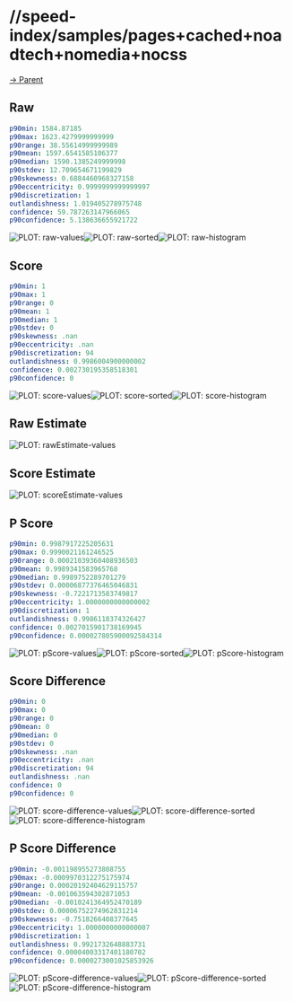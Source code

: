 
# //speed-index/samples/pages+cached+noadtech+nomedia+nocss

[→ Parent](../..)


## Raw


```yaml
p90min: 1584.87185
p90max: 1623.4279999999999
p90range: 38.55614999999989
p90mean: 1597.6541585106377
p90median: 1590.1385249999998
p90stdev: 12.709654671199829
p90skewness: 0.6884460968327158
p90eccentricity: 0.9999999999999997
p90discretization: 1
outlandishness: 1.019405278975748
confidence: 59.787263147966065
p90confidence: 5.138636655921722

```

![PLOT: raw-values](./raw/values.svg)![PLOT: raw-sorted](./raw/sorted.svg)![PLOT: raw-histogram](./raw/histogram.svg)
## Score


```yaml
p90min: 1
p90max: 1
p90range: 0
p90mean: 1
p90median: 1
p90stdev: 0
p90skewness: .nan
p90eccentricity: .nan
p90discretization: 94
outlandishness: 0.9986004900000002
confidence: 0.002730195358518301
p90confidence: 0

```

![PLOT: score-values](./score/values.svg)![PLOT: score-sorted](./score/sorted.svg)![PLOT: score-histogram](./score/histogram.svg)
## Raw Estimate

![PLOT: rawEstimate-values](./rawEstimate/values.svg)
## Score Estimate

![PLOT: scoreEstimate-values](./scoreEstimate/values.svg)
## P Score


```yaml
p90min: 0.9987917225205631
p90max: 0.9990021161246525
p90range: 0.00021039360408936503
p90mean: 0.9989341583965768
p90median: 0.9989752289701279
p90stdev: 0.00006877376465046831
p90skewness: -0.7221713583749817
p90eccentricity: 1.0000000000000002
p90discretization: 1
outlandishness: 0.9986118374326427
confidence: 0.0027015901738169945
p90confidence: 0.000027805900092584314

```

![PLOT: pScore-values](./pScore/values.svg)![PLOT: pScore-sorted](./pScore/sorted.svg)![PLOT: pScore-histogram](./pScore/histogram.svg)
## Score Difference


```yaml
p90min: 0
p90max: 0
p90range: 0
p90mean: 0
p90median: 0
p90stdev: 0
p90skewness: .nan
p90eccentricity: .nan
p90discretization: 94
outlandishness: .nan
confidence: 0
p90confidence: 0

```

![PLOT: score-difference-values](./score-difference/values.svg)![PLOT: score-difference-sorted](./score-difference/sorted.svg)![PLOT: score-difference-histogram](./score-difference/histogram.svg)
## P Score Difference


```yaml
p90min: -0.001198955273808755
p90max: -0.0009970312275175974
p90range: 0.00020192404629115757
p90mean: -0.001063594302871053
p90median: -0.0010241364952470189
p90stdev: 0.00006752274962831214
p90skewness: -0.7518266408377645
p90eccentricity: 1.0000000000000007
p90discretization: 1
outlandishness: 0.9921732648883731
confidence: 0.00004003317401180702
p90confidence: 0.0000273001025853926

```

![PLOT: pScore-difference-values](./pScore-difference/values.svg)![PLOT: pScore-difference-sorted](./pScore-difference/sorted.svg)![PLOT: pScore-difference-histogram](./pScore-difference/histogram.svg)